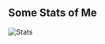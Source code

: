 ## Some Stats of Me
![Stats](https://github-readme-stats.vercel.app/api?username=FeyXieXzf&count_private=true&show_icons=true&theme=onedark)

